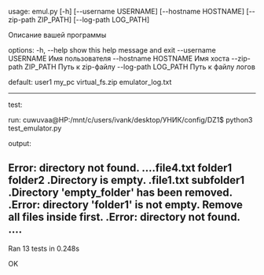usage: emul.py [-h] [--username USERNAME] [--hostname HOSTNAME] [--zip-path ZIP_PATH] [--log-path LOG_PATH]

Описание вашей программы

options:
  -h, --help           show this help message and exit
  --username USERNAME  Имя пользователя
  --hostname HOSTNAME  Имя хоста
  --zip-path ZIP_PATH  Путь к zip-файлу
  --log-path LOG_PATH  Путь к файлу логов

default: user1 my_pc virtual_fs.zip emulator_log.txt

------------------------------------------------------------------------------------------------------------

test:

run: cuwuvaa@HP:/mnt/c/users/ivank/desktop/УНИК/config/DZ1$ python3 test_emulator.py

output:

Error: directory not found.
....file4.txt
folder1
folder2
.Directory is empty.
.file1.txt
subfolder1
.Directory 'empty_folder' has been removed.
.Error: directory 'folder1' is not empty. Remove all files inside first.
.Error: directory not found.
....
----------------------------------------------------------------------
Ran 13 tests in 0.248s

OK
